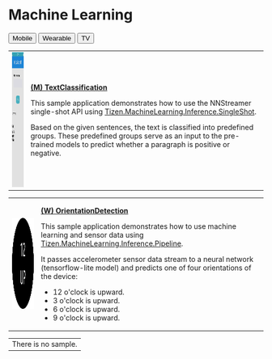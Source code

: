 # Machine Learning

<!--
For MD:
-->

<link href="../css/dotnet-samples.css" ref="stylesheet">

<!--
for TD:

<style type="text/css">
    Please copy dotnet-samples.css and paste it here
</script>
-->

<div class="sampletab">
<button class="tablinks" onclick="openProfile(event, 'Mobile')" id="defaultOpen">Mobile</button> <button class="tablinks" onclick="openProfile(event, 'Wearable')">Wearable</button> <button class="tablinks" onclick="openProfile(event, 'TV')">TV</button>
</div>

<!-- Tab content -->
<div class="tabcontent" id="Mobile">
<table>
	<tbody>
		<tr>
			<td><img alt="" height="267" src="media/m62textclassification.png" width="150"/></td>
			<td>
			<p><a href="https://github.com/Samsung/Tizen-CSharp-Samples/tree/master/Mobile/MachineLearning/TextClassification" target="_blank"><strong>(M) TextClassification</strong></a></p>
			<p>This sample application demonstrates how to use the NNStreamer single-shot API using <a href="https://samsung.github.io/TizenFX/latest/api/Tizen.MachineLearning.Inference.SingleShot.html" target="_blank">Tizen.MachineLearning.Inference.SingleShot</a>.</p>
			<p>Based on the given sentences, the text is classified into predefined groups. These predefined groups serve as an input to the pre-trained models to predict whether a paragraph is positive or negative.</p>
			</td>
		</tr>
	</tbody>
</table>
</div>

<div class="tabcontent" id="Wearable">
<table>
	<tbody>
		<tr>
			<td><img alt="" height="180" src="media/w83orientationdetection.png" width="180"/></td>
			<td>
			<p><a href="https://github.com/Samsung/Tizen-CSharp-Samples/tree/master/Wearable/MachineLearning/OrientationDetection" target="_blank"><strong>(W) OrientationDetection</strong></a></p>
			<p>This sample application demonstrates how to use machine learning and sensor data using <a href="https://samsung.github.io/TizenFX/latest/api/Tizen.MachineLearning.Inference.Pipeline.html" target="_blank">Tizen.MachineLearning.Inference.Pipeline</a>.</p>
			<p>It passes accelerometer sensor data stream to a neural network (tensorflow-lite model) and predicts one of four orientations of the device: <br>
			<ul start="1">
				<li>12 o'clock is upward.</li>
				<li>3 o'clock is upward.</li>
				<li>6 o'clock is upward.</li>
				<li>9 o'clock is upward.</li>
			</ul></p>
			</td>
		</tr>
	</tbody>
</table>
</div>

<div class="tabcontent" id="TV">
<table>
	<tbody>
		<tr>
			<td>There is no sample.</td>
		</tr>
	</tbody>
</table>
</div>

<!--
For MD:
-->
<script src="../js/dotnet-samples.js"></script>

<!--
for TD:

<script>
  Please copy dotnet-samples.js and paste it here
</script>
-->
